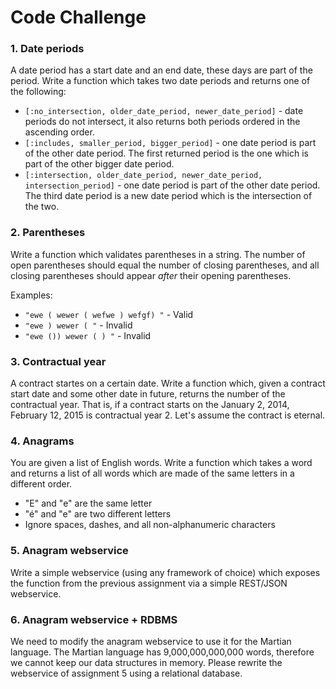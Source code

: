 # Code Challenge

### 1. Date periods

A date period has a start date and an end date, these days are part of the period.
Write a function which takes two date periods and returns one of the following:
* `[:no_intersection, older_date_period, newer_date_period]` - date periods do not intersect,
  it also returns both periods ordered in the ascending order.
* `[:includes, smaller_period, bigger_period]` - one date period is part of the other
  date period. The first returned period is the one which is part of the other bigger
  date period.
* `[:intersection, older_date_period, newer_date_period, intersection_period]` - one date period
  is part of the other date period.  The third date period is a new date period which is the
  intersection of the two.

### 2. Parentheses

Write a function which validates parentheses in a string. The number of open parentheses should
equal the number of closing parentheses, and all closing parentheses should appear *after* their
opening parentheses.

Examples:

* `"ewe ( wewer ( wefwe ) wefgf) "` - Valid
* `"ewe ) wewer ( "` - Invalid
* `"ewe ()) wewer ( ) "` - Invalid

### 3. Contractual year

A contract startes on a certain date. Write a function which, given a contract start date and
some other date in future, returns the number of the contractual year. That is, if a contract
starts on the January 2, 2014,  February 12, 2015 is contractual year 2. Let's assume the contract
is eternal.


### 4. Anagrams

You are given a list of English words. Write a function which takes a word and returns
a list of all words which are made of the same letters in a different order.

* "E" and "e" are the same letter
* "é" and "e" are two different letters
* Ignore spaces, dashes, and all non-alphanumeric characters

### 5. Anagram webservice

Write a simple webservice (using any framework of choice) which exposes the function from the previous assignment 
via a simple REST/JSON webservice.

### 6. Anagram webservice + RDBMS

We need to modify the anagram webservice to use it for the Martian language.
The Martian language  has 9,000,000,000,000 words, therefore we cannot keep our data
structures in memory. Please rewrite the webservice of assignment 5 using a relational database.


